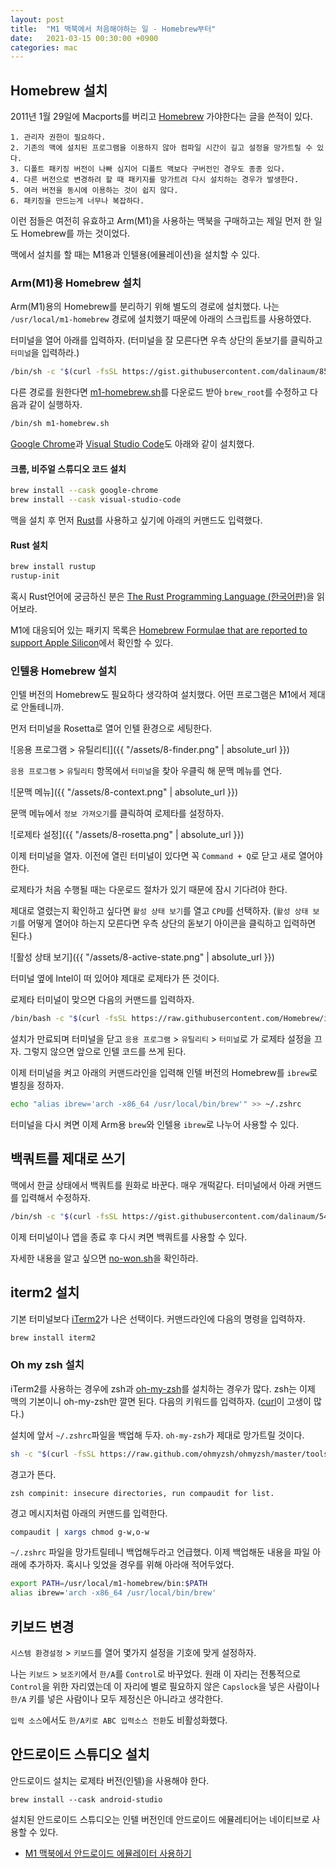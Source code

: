 ```yaml
---
layout: post
title:  "M1 맥북에서 처음해야하는 일 - Homebrew부터"
date:   2021-03-15 00:30:00 +0900
categories: mac
---
```


## Homebrew 설치

2011년 1월 29일에 Macports를 버리고 [Homebrew](https://brew.sh) 가야한다는 글을 쓴적이 있다.

```
1. 관리자 권한이 필요하다.
2. 기존의 맥에 설치된 프로그램을 이용하지 않아 컴파일 시간이 길고 설정을 망가트릴 수 있다.
3. 디폴트 패키징 버전이 나빠 심지어 디폴트 맥보다 구버전인 경우도 종종 있다.
4. 다른 버전으로 변경하려 할 때 패키지를 망가트려 다시 설치하는 경우가 발생한다.
5. 여러 버전을 동시에 이용하는 것이 쉽지 않다.
6. 패키징을 만드는게 너무나 복잡하다.
```

이런 점들은 여전히 유효하고 Arm(M1)을 사용하는 맥북을 구매하고는 제일 먼저 한 일도 Homebrew를 까는 것이었다.

맥에서 설치를 할 때는 M1용과 인텔용(에뮬레이션)을 설치할 수 있다.

### Arm(M1)용 Homebrew 설치

Arm(M1)용의 Homebrew를 분리하기 위해 별도의 경로에 설치했다. 나는 `/usr/local/m1-homebrew` 경로에 설치했기 때문에 아래의 스크립트를 사용하였다.

터미널을 열어 아래를 입력하자. (터미널을 잘 모른다면 우측 상단의 돋보기를 클릭하고 `터미널`을 입력하라.)

```sh
/bin/sh -c "$(curl -fsSL https://gist.githubusercontent.com/dalinaum/85cd0806d0d23272bc42a44375d19fbf/raw/7a198d0b90b70031ff0892c028e47a8abcf82f73/m1-homebrew.sh)"
```

다른 경로를 원한다면 [m1-homebrew.sh](https://gist.github.com/dalinaum/85cd0806d0d23272bc42a44375d19fbf)를 다운로드 받아 `brew_root`를 수정하고 다음과 같이 실행하자.

```sh
/bin/sh m1-homebrew.sh
```

[Google Chrome](https://www.google.com/intl/ko/chrome/)과 [Visual Studio Code](https://code.visualstudio.com)도 아래와 같이 설치했다.

#### 크롬, 비주얼 스튜디오 코드 설치

```sh
brew install --cask google-chrome
brew install --cask visual-studio-code
```

맥을 설치 후 먼저 [Rust](https://www.rust-lang.org)를 사용하고 싶기에 아래의 커맨드도 입력했다.

#### Rust 설치

```sh
brew install rustup
rustup-init
```

혹시 Rust언어에 궁금하신 분은 [The Rust Programming Language (한국어판)](https://rinthel.github.io/rust-lang-book-ko/)을 읽어보라.

M1에 대응되어 있는 패키지 목록은 [Homebrew Formulae that are reported to support Apple Silicon](https://doesitarm.com/kind/homebrew/)에서 확인할 수 있다.

### 인텔용 Homebrew 설치

인텔 버전의 Homebrew도 필요하다 생각하여 설치했다. 어떤 프로그램은 M1에서 제대로 안돌테니까.

먼저 터미널을 Rosetta로 열어 인텔 환경으로 세팅한다.

![응용 프로그램 > 유틸리티]({{ "/assets/8-finder.png" | absolute_url }})

`응용 프로그램` > `유틸리티` 항목에서 `터미널`을 찾아 우클릭 해 문맥 메뉴를 연다.

![문맥 메뉴]({{ "/assets/8-context.png" | absolute_url }})

문맥 메뉴에서 `정보 가져오기`를 클릭하여 로제타를 설정하자.

![로제타 설정]({{ "/assets/8-rosetta.png" | absolute_url }})

이제 터미널을 열자. 이전에 열린 터미널이 있다면 꼭 `Command + Q`로 닫고 새로 열어야 한다.

로제타가 처음 수행될 때는 다운로드 절차가 있기 때문에 잠시 기다려야 한다.

제대로 열렸는지 확인하고 싶다면 `활성 상태 보기`를 열고 `CPU`를 선택하자. (`활성 상태 보기`를 어떻게 열어야 하는지 모른다면 우측 상단의 돋보기 아이콘을 클릭하고 입력하면 된다.)

![활성 상태 보기]({{ "/assets/8-active-state.png" | absolute_url }})

터미널 옆에 Intel이 떠 있어야 제대로 로제타가 뜬 것이다.

로제타 터미널이 맞으면 다음의 커맨드를 입력하자.

```sh
/bin/bash -c "$(curl -fsSL https://raw.githubusercontent.com/Homebrew/install/HEAD/install.sh)"
```

설치가 만료되며 터미널을 닫고 `응용 프로그램` > `유틸리티` > `터미널`로 가 로제타 설정을 끄자. 그렇지 않으면 앞으로 인텔 코드를 쓰게 된다.

이제 터미널을 켜고 아래의 커맨드라인을 입력해 인텔 버전의 Homebrew를 `ibrew`로 별칭을 정하자.

```sh
echo "alias ibrew='arch -x86_64 /usr/local/bin/brew'" >> ~/.zshrc
```

터미널을 다시 켜면 이제 Arm용 `brew`와 인텔용 `ibrew`로 나누어 사용할 수 있다.

## 백쿼트를 제대로 쓰기

맥에서 한글 상태에서 백쿼트를 원화로 바꾼다. 매우 개떡같다. 터미널에서 아래 커맨드를 입력해서 수정하자.

```sh
/bin/sh -c "$(curl -fsSL https://gist.githubusercontent.com/dalinaum/5440f140a68f91a197028eba083cf8bc/raw/4ea6f782167d81e3cf290e69a28d6d2b82a15ac6/no-won.sh)"
```

이제 터미널이나 앱을 종료 후 다시 켜면 백쿼트를 사용할 수 있다.

자세한 내용을 알고 싶으면 
[no-won.sh](https://gist.github.com/dalinaum/5440f140a68f91a197028eba083cf8bc)을 확인하라.

## iterm2 설치

기본 터미널보다 [iTerm2](https://iterm2.com)가 나은 선택이다. 커맨드라인에 다음의 명령을 입력하자.

```sh
brew install iterm2
```

### Oh my zsh 설치

iTerm2를 사용하는 경우에 zsh과 [oh-my-zsh](https://ohmyz.sh)를 설치하는 경우가 많다. zsh는 이제 맥의 기본이니 oh-my-zsh만 깔면 된다. 다음의 키워드를 입력하자. ([curl](https://curl.se)이 고생이 많다.)

설치에 앞서 `~/.zshrc`파일을 백업해 두자. `oh-my-zsh`가 제대로 망가트릴 것이다.

```sh
sh -c "$(curl -fsSL https://raw.github.com/ohmyzsh/ohmyzsh/master/tools/install.sh)"
```

경고가 뜬다.

```
zsh compinit: insecure directories, run compaudit for list.
```

경고 메시지처럼 아래의 커맨드를 입력한다.

```sh
compaudit | xargs chmod g-w,o-w
```

`~/.zshrc` 파일을 망가트릴테니 백업해두라고 언급했다. 이제 백업해둔 내용을 파일 아래에 추가하자. 혹시나 잊었을 경우를 위해 아라애 적어두었다. 

```sh
export PATH=/usr/local/m1-homebrew/bin:$PATH
alias ibrew='arch -x86_64 /usr/local/bin/brew'
```

## 키보드 변경

`시스템 환경설정` > `키보드`를 열어 몇가지 설정을 기호에 맞게 설정하자.

나는 `키보드` > `보조키`에서 `한/A`를 `Control`로 바꾸었다. 원래 이 자리는 전통적으로 `Control`을 위한 자리였는데 이 자리에 별로 필요하지 않은 `Capslock`을 넣은 사람이나 `한/A` 키를 넣은 사람이나 모두 제정신은 아니라고 생각한다.

`입력 소스`에서도 `한/A키로 ABC 입력소스 전환`도 비활성화했다.

## 안드로이드 스튜디오 설치

안드로이드 설치는 로제타 버전(인텔)을 사용해야 한다.

```
brew install --cask android-studio
```

설치된 안드로이드 스튜디오는 인텔 버전인데 안드로이드 에뮬레티어는 네이티브로 사용할 수 있다.

* [M1 맥북에서 안드로이드 에뮬레이터 사용하기](http://dalinaum.github.io/android/2021/03/15/m1-android-emulatore.html)